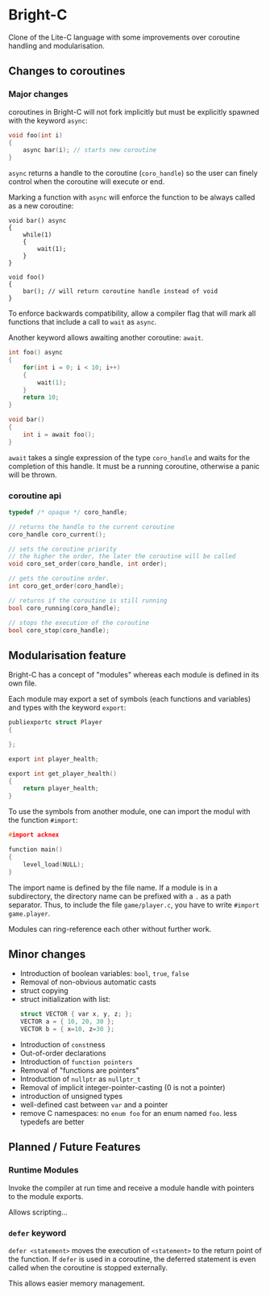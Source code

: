 # Bright-C

Clone of the Lite-C language with some improvements over coroutine handling
and modularisation.

## Changes to coroutines

### Major changes

coroutines in Bright-C will not fork implicitly but must be explicitly spawned
with the keyword `async`:

```c
void foo(int i)
{
	async bar(i); // starts new coroutine
}
```

`async` returns a handle to the coroutine (`coro_handle`) so the user can finely
control when the coroutine will execute or end.

Marking a function with `async` will enforce the function to be always called
as a new coroutine:

```
void bar() async
{
	while(1)
	{
		wait(1);
	}
}

void foo()
{
	bar(); // will return coroutine handle instead of void
}
```

To enforce backwards compatibility, allow a compiler flag that will mark
all functions that include a call to `wait` as `async`.

Another keyword allows awaiting another coroutine: `await`.

```c
int foo() async
{
	for(int i = 0; i < 10; i++)
	{
		wait(1);
	}
	return 10;
}

void bar()
{
	int i = await foo();
}
```

`await` takes a single expression of the type `coro_handle` and waits for the
completion of this handle. It must be a running coroutine, otherwise a panic
will be thrown.

### coroutine api

```c
typedef /* opaque */ coro_handle;

// returns the handle to the current coroutine
coro_handle coro_current(); 

// sets the coroutine priority
// the higher the order, the later the coroutine will be called
void coro_set_order(coro_handle, int order);

// gets the coroutine order.
int coro_get_order(coro_handle);

// returns if the coroutine is still running
bool coro_running(coro_handle);

// stops the execution of the coroutine
bool coro_stop(coro_handle);
```

## Modularisation feature
Bright-C has a concept of "modules" whereas each module is defined in its own
file.

Each module may export a set of symbols (each functions and variables) and types with the
keyword `export`:

```c
publiexportc struct Player
{

};

export int player_health;

export int get_player_health()
{
	return player_health;
}
```

To use the symbols from another module, one can import the modul with the
function `#import`:

```c
#import acknex

function main()
{
	level_load(NULL);
}
```

The import name is defined by the file name. If a module is in a subdirectory,
the directory name can be prefixed with a `.` as a path separator. Thus, to
include the file `game/player.c`, you have to write `#import game.player`.

Modules can ring-reference each other without further work.

## Minor changes
- Introduction of boolean variables: `bool`, `true`, `false`
- Removal of non-obvious automatic casts
- struct copying
- struct initialization with list:
  ```c
  struct VECTOR { var x, y, z; };
  VECTOR a = { 10, 20, 30 };
  VECTOR b = { x=10, z=30 };
  ```
- Introduction of `const`ness
- Out-of-order declarations
- Introduction of `function pointers`
- Removal of "functions are pointers"
- Introduction of `nullptr` as `nullptr_t`
- Removal of implicit integer-pointer-casting (0 is not a pointer)
- introduction of unsigned types
- well-defined cast between `var` and a pointer
- remove C namespaces: no `enum foo` for an enum named `foo`. less typedefs are better

## Planned / Future Features

### Runtime Modules
Invoke the compiler at run time and receive a module handle with pointers
to the module exports.

Allows scripting…

### `defer` keyword
`defer <statement>` moves the execution of `<statement>` to the return point of
the function. If `defer` is used in a coroutine, the deferred statement is even
called when the coroutine is stopped externally.

This allows easier memory management.
